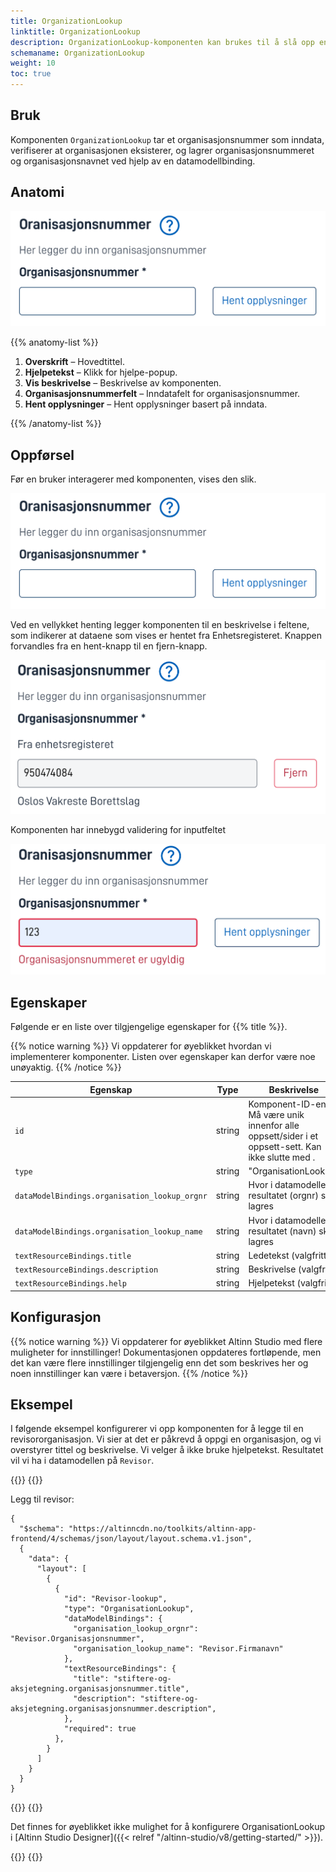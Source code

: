 ```yaml
---
title: OrganizationLookup
linktitle: OrganizationLookup
description: OrganizationLookup-komponenten kan brukes til å slå opp en organisasjon i Enhetsregisteret vha. organisasjonsnummer.
schemaname: OrganizationLookup
weight: 10
toc: true
---
```


## Bruk

Komponenten `OrganizationLookup` tar et organisasjonsnummer som inndata, verifiserer at organisasjonen eksisterer, og lagrer organisasjonsnummeret og organisasjonsnavnet ved hjelp av en datamodellbinding.

## Anatomi

![Organisasjonkomponent](image.png)

{{% anatomy-list %}}

1. **Overskrift** – Hovedtittel.
2. **Hjelpetekst** – Klikk for hjelpe-popup.
3. **Vis beskrivelse** – Beskrivelse av komponenten.
4. **Organisasjonsnummerfelt** – Inndatafelt for organisasjonsnummer.
5. **Hent opplysninger** – Hent opplysninger basert på inndata.

{{% /anatomy-list %}}

## Oppførsel

Før en bruker interagerer med komponenten, vises den slik.

![Inndata felt for organisasjonsnummer og knapp for å hente informasjon](image.png)

Ved en vellykket henting legger komponenten til en beskrivelse i feltene, som indikerer at dataene som vises er hentet fra Enhetsregisteret. Knappen forvandles fra en hent-knapp til en fjern-knapp.

![Inndatafeltet er låst, knappen endret fra "Hent informasjon" til "Fjern"](image-1.png)

Komponenten har innebygd validering for inputfeltet

![Validering for inndatafelt](image-2.png)

## Egenskaper

Følgende er en liste over tilgjengelige egenskaper for {{% title %}}.

{{% notice warning %}}
Vi oppdaterer for øyeblikket hvordan vi implementerer komponenter. Listen over egenskaper kan derfor være noe unøyaktig.
{{% /notice %}}

| **Egenskap**                                   | **Type** | **Beskrivelse**                                                                                                      |
| ---------------------------------------------- | -------- | -------------------------------------------------------------------------------------------------------------------- |
| `id`                                           | string   | Komponent-ID-en. Må være unik innenfor alle oppsett/sider i et oppsett-sett. Kan ikke slutte med <bindestrek><tall>. |
| `type`                                         | string   | "OrganisationLookup"                                                                                                 |
| `dataModelBindings.organisation_lookup_orgnr`  | string   | Hvor i datamodellen resultatet (orgnr) skal lagres                                                                  |
| `dataModelBindings.organisation_lookup_name`   | string   | Hvor i datamodellen resultatet (navn) skal lagres                                                                   |
| `textResourceBindings.title`                   | string   | Ledetekst (valgfritt)                                                                                               |
| `textResourceBindings.description`             | string   | Beskrivelse (valgfritt)                                                                                             |
| `textResourceBindings.help`                    | string   | Hjelpetekst (valgfritt)                                                                                             |

## Konfigurasjon

{{% notice warning %}}
Vi oppdaterer for øyeblikket Altinn Studio med flere muligheter for innstillinger!
Dokumentasjonen oppdateres fortløpende, men det kan være flere innstillinger tilgjengelig enn det som beskrives her og noen innstillinger kan være i betaversjon.
{{% /notice %}}

## Eksempel

I følgende eksempel konfigurerer vi opp komponenten for å legge til en revisororganisasjon.
Vi sier at det er påkrevd å oppgi en organisasjon, og vi overstyrer tittel og beskrivelse.
Vi velger å ikke bruke hjelpetekst.
Resultatet vil vi ha i datamodellen på `Revisor`.

{{<content-version-selector classes="border-box">}}
{{<content-version-container version-label="Code">}}

Legg til revisor:

```json{hl_lines="6-"}
{
  "$schema": "https://altinncdn.no/toolkits/altinn-app-frontend/4/schemas/json/layout/layout.schema.v1.json",
  {
    "data": {
      "layout": [
        {
          {
            "id": "Revisor-lookup",
            "type": "OrganisationLookup",
            "dataModelBindings": {
              "organisation_lookup_orgnr": "Revisor.Organisasjonsnummer",
              "organisation_lookup_name": "Revisor.Firmanavn"
            },
            "textResourceBindings": {
              "title": "stiftere-og-aksjetegning.organisasjonsnummer.title",
              "description": "stiftere-og-aksjetegning.organisasjonsnummer.description",
            },
            "required": true
          },
        }
      ]
    }
  }
}
```

{{</content-version-container>}}
{{<content-version-container version-label="Altinn Studio Designer">}}

Det finnes for øyeblikket ikke mulighet for å konfigurere OrganisationLookup i [Altinn Studio Designer]({{< relref "/altinn-studio/v8/getting-started/" >}}).

{{</content-version-container>}}
{{</content-version-selector>}}